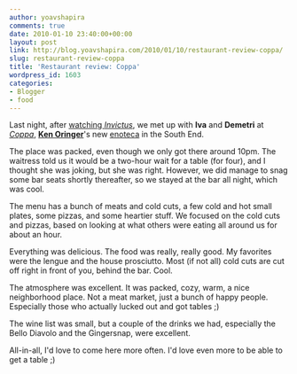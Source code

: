 ```yaml
---
author: yoavshapira
comments: true
date: 2010-01-10 23:40:00+00:00
layout: post
link: http://blog.yoavshapira.com/2010/01/10/restaurant-review-coppa/
slug: restaurant-review-coppa
title: 'Restaurant review: Coppa'
wordpress_id: 1603
categories:
- Blogger
- food
---
```


Last night, after [watching _Invictus_](http://yoavs.blogspot.com/2010/01/movie-review-invictus.html), we met up with **Iva** and **Demetri** at _[Coppa](http://www.boston.com/lifestyle/food/dishing/2009/06/ken_oringers_ne.html)_, **[Ken Oringer](http://www.boston.com/lifestyle/food/dishing/2009/06/ken_oringers_ne.html)**'s new [enoteca](http://www.boston.com/lifestyle/food/dishing/2009/06/ken_oringers_ne.html) in the South End.

  


The place was packed, even though we only got there around 10pm.  The waitress told us it would be a two-hour wait for a table (for four), and I thought she was joking, but she was right.  However, we did manage to snag some bar seats shortly thereafter, so we stayed at the bar all night, which was cool.

  


The menu has a bunch of meats and cold cuts, a few cold and hot small plates, some pizzas, and some heartier stuff.  We focused on the cold cuts and pizzas, based on looking at what others were eating all around us for about an hour.

  


Everything was delicious.  The food was really, really good.  My favorites were the lengue and the house prosciutto.  Most (if not all) cold cuts are cut off right in front of you, behind the bar.  Cool.

  


The atmosphere was excellent.  It was packed, cozy, warm, a nice neighborhood place.  Not a meat market, just a bunch of happy people.  Especially those who actually lucked out and got tables ;)

  


The wine list was small, but a couple of the drinks we had, especially the Bello Diavolo and the Gingersnap, were excellent.

  


All-in-all, I'd love to come here more often.  I'd love even more to be able to get a table ;)
